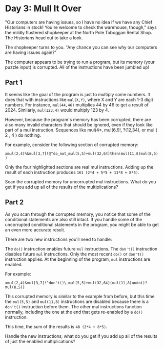 # Day 3: Mull It Over

"Our computers are having issues, so I have no idea if we have any Chief Historians in stock! You're welcome to check the warehouse, though," says the mildly flustered shopkeeper at the North Pole Toboggan Rental Shop. The Historians head out to take a look.

The shopkeeper turns to you. "Any chance you can see why our computers are having issues again?"

The computer appears to be trying to run a program, but its memory (your puzzle input) is corrupted. All of the instructions have been jumbled up!

## Part 1

It seems like the goal of the program is just to multiply some numbers. It does that with instructions like `mul(X,Y)`, where X and Y are each 1-3 digit numbers. For instance, `mul(44,46)` multiplies 44 by 46 to get a result of 2024. Similarly, `mul(123,4)` would multiply 123 by 4.

However, because the program's memory has been corrupted, there are also many invalid characters that should be ignored, even if they look like part of a mul instruction. Sequences like mul(4\*, mul(6,9!, ?(12,34), or mul ( 2 , 4 ) do nothing.

For example, consider the following section of corrupted memory:

`xmul(2,4)%&mul[3,7]!@^do_not_mul(5,5)+mul(32,64]then(mul(11,8)mul(8,5))`

Only the four highlighted sections are real mul instructions. Adding up the result of each instruction produces `161 (2*4 + 5*5 + 11*8 + 8*5)`.

Scan the corrupted memory for uncorrupted mul instructions. What do you get if you add up all of the results of the multiplications?

## Part 2

As you scan through the corrupted memory, you notice that some of the conditional statements are also still intact. If you handle some of the uncorrupted conditional statements in the program, you might be able to get an even more accurate result.

There are two new instructions you'll need to handle:

The `do()` instruction enables future `mul` instructions.
The `don't()` instruction disables future `mul` instructions.
Only the most recent `do()` or `don't()` instruction applies. At the beginning of the program, `mul` instructions are enabled.

For example:

`xmul(2,4)&mul[3,7]!^don't()\_mul(5,5)+mul(32,64](mul(11,8)undo()?mul(8,5))`

This corrupted memory is similar to the example from before, but this time the `mul(5,5)` and `mul(11,8)` instructions are disabled because there is a `don't()` instruction before them. The other mul instructions function normally, including the one at the end that gets re-enabled by a `do()` instruction.

This time, the sum of the results is `48 (2*4 + 8*5)`.

Handle the new instructions; what do you get if you add up all of the results of just the enabled multiplications?
